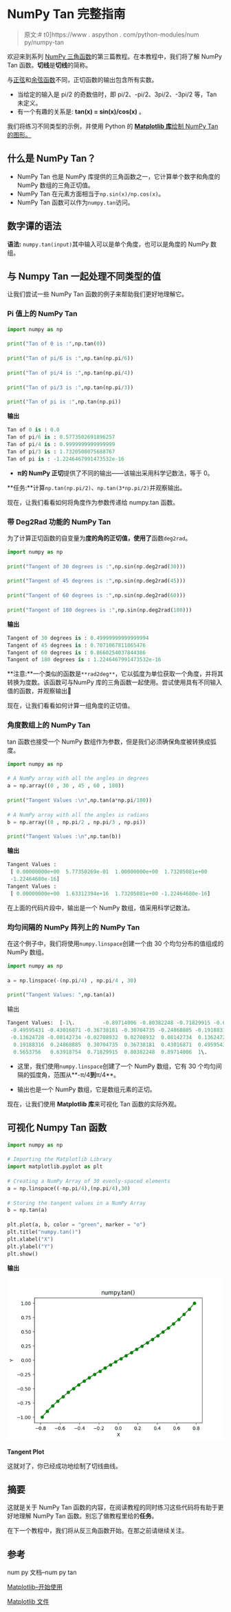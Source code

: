 # NumPy Tan 完整指南

> 原文:# t0]https://www . aspython . com/python-modules/num py/numpy-tan

欢迎来到系列 [NumPy 三角函数](https://www.askpython.com/python/numpy-trigonometric-functions)的第三篇教程。在本教程中，我们将了解 NumPy Tan 函数。**切线**是**切线**的简称。

与[正弦](https://www.askpython.com/python-modules/numpy/numpy-sin)和[余弦函数](https://www.askpython.com/python-modules/numpy/numpy-cos)不同，正切函数的输出包含所有实数。

*   当给定的输入是 pi/2 的奇数倍时，即 pi/2、-pi/2、3pi/2、-3pi/2 等，Tan 未定义。
*   有一个有趣的关系是: **tan(x) = sin(x)/cos(x)** 。

我们将练习不同类型的示例，并使用 Python 的 [**Matplotlib 库**绘制 NumPy Tan 的图形。](https://www.askpython.com/python-modules/matplotlib/python-matplotlib)

## 什么是 NumPy Tan？

*   NumPy Tan 也是 NumPy 库提供的三角函数之一，它计算单个数字和角度的 NumPy 数组的三角正切值。
*   NumPy Tan 在元素方面相当于`np.sin(x)/np.cos(x)`。
*   NumPy Tan 函数可以作为`numpy.tan`访问。

## 数字谭的语法

**语法:** `numpy.tan(input)`其中输入可以是单个角度，也可以是角度的 NumPy 数组。

## 与 Numpy Tan 一起处理不同类型的值

让我们尝试一些 NumPy Tan 函数的例子来帮助我们更好地理解它。

### Pi 值上的 NumPy Tan

```py
import numpy as np

print("Tan of 0 is :",np.tan(0))

print("Tan of pi/6 is :",np.tan(np.pi/6))

print("Tan of pi/4 is :",np.tan(np.pi/4))

print("Tan of pi/3 is :",np.tan(np.pi/3))

print("Tan of pi is :",np.tan(np.pi))

```

**输出**

```py
Tan of 0 is : 0.0
Tan of pi/6 is : 0.5773502691896257
Tan of pi/4 is : 0.9999999999999999
Tan of pi/3 is : 1.7320508075688767
Tan of pi is : -1.2246467991473532e-16

```

*   **π的 NumPy 正切**提供了不同的输出——该输出采用科学记数法，等于 0。

**任务:**计算`np.tan(np.pi/2)`、`np.tan(3*np.pi/2)`并观察输出。

现在，让我们看看如何将角度作为参数传递给 numpy.tan 函数。

### 带 Deg2Rad 功能的 NumPy Tan

为了计算正切函数的自变量为**度的角的正切值，使用了**函数`deg2rad`。

```py
import numpy as np

print("Tangent of 30 degrees is :",np.sin(np.deg2rad(30)))

print("Tangent of 45 degrees is :",np.sin(np.deg2rad(45)))

print("Tangent of 60 degrees is :",np.sin(np.deg2rad(60)))

print("Tangent of 180 degrees is :",np.sin(np.deg2rad(180)))

```

**输出**

```py
Tangent of 30 degrees is : 0.49999999999999994
Tangent of 45 degrees is : 0.7071067811865476
Tangent of 60 degrees is : 0.8660254037844386
Tangent of 180 degrees is : 1.2246467991473532e-16

```

**注意:**一个类似的函数是`**rad2deg**`，它以弧度为单位获取一个角度，并将其转换为度数。该函数可与NumPy 库的三角函数一起使用。尝试使用具有不同输入值的函数，并观察输出🙂

现在，让我们看看如何计算一组角度的正切值。

### 角度数组上的 NumPy Tan

tan 函数也接受一个 NumPy 数组作为参数，但是我们必须确保角度被转换成弧度。

```py
import numpy as np

# A NumPy array with all the angles in degrees
a = np.array((0 , 30 , 45 , 60 , 180))

print("Tangent Values :\n",np.tan(a*np.pi/180))

# A NumPy array with all the angles is radians
b = np.array((0 , np.pi/2 , np.pi/3 , np.pi))

print("Tangent Values :\n",np.tan(b))

```

**输出**

```py
Tangent Values :
 [ 0.00000000e+00  5.77350269e-01  1.00000000e+00  1.73205081e+00
 -1.22464680e-16]
Tangent Values :
 [ 0.00000000e+00  1.63312394e+16  1.73205081e+00 -1.22464680e-16]

```

在上面的代码片段中，输出是一个 NumPy 数组，值采用科学记数法。

### 均匀间隔的 NumPy 阵列上的 NumPy Tan

在这个例子中，我们将使用`numpy.linspace`创建一个由 30 个均匀分布的值组成的 NumPy 数组。

```py
import numpy as np

a = np.linspace(-(np.pi/4) , np.pi/4 , 30)

print("Tangent Values: ",np.tan(a))

```

输出

```py
Tangent Values:  [-1\.         -0.89714006 -0.80382248 -0.71829915 -0.63918754 -0.5653756
 -0.49595431 -0.43016871 -0.36738181 -0.30704735 -0.24868885 -0.19188316
 -0.13624728 -0.08142734 -0.02708932  0.02708932  0.08142734  0.13624728
  0.19188316  0.24868885  0.30704735  0.36738181  0.43016871  0.49595431
  0.5653756   0.63918754  0.71829915  0.80382248  0.89714006  1\.        ]

```

*   这里，我们使用`numpy.linspace`创建了一个 NumPy 数组，它有 30 个均匀间隔的弧度角，范围从**-π/4**到**π/4**。

*   输出也是一个 NumPy 数组，它是数组元素的正切。

现在，让我们使用 **Matplotlib 库**来可视化 Tan 函数的实际外观。

## 可视化 Numpy Tan 函数

```py
import numpy as np

# Importing the Matplotlib Library
import matplotlib.pyplot as plt

# Creating a NumPy Array of 30 evenly-spaced elements
a = np.linspace((-np.pi/4),(np.pi/4),30)

# Storing the tangent values in a NumPy Array
b = np.tan(a)

plt.plot(a, b, color = "green", marker = "o")
plt.title("numpy.tan()")
plt.xlabel("X")
plt.ylabel("Y")
plt.show()

```

**输出**

![Tangent Plot](img/c5cf6414fda2283a7d25ba46bc99af0b.png)

**Tangent Plot**

这就对了，你已经成功地绘制了切线曲线。

## 摘要

这就是关于 NumPy Tan 函数的内容，在阅读教程的同时练习这些代码将有助于更好地理解 NumPy Tan 函数。别忘了做教程里给的**任务**。

在下一个教程中，我们将从反三角函数开始。在那之前请继续关注。

## 参考

num py 文档–num py tan

[Matplotlib–开始使用](https://matplotlib.org/stable/users/getting_started/)

[Matplotlib 文件](https://matplotlib.org/stable/index.html)